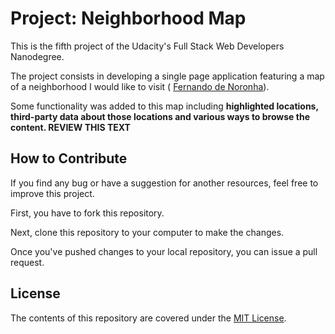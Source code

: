 # Project: Neighborhood Map

This is the fifth project of the Udacity's Full Stack Web Developers Nanodegree.

The project consists in developing a single page application featuring a map of a neighborhood I would like to visit ( [Fernando de Noronha](https://en.wikipedia.org/wiki/Fernando_de_Noronha)).


Some functionality was added to this map including **highlighted locations, third-party data about those locations and various ways to browse the content.
REVIEW THIS TEXT**

## How to Contribute

If you find any bug or have a suggestion for another resources, feel free to improve this project.

First, you have to fork this repository.

Next, clone this repository to your computer to make the changes.

Once you've pushed changes to your local repository, you can issue a pull request.

## License

The contents of this repository are covered under the [MIT License](LICENSE).
